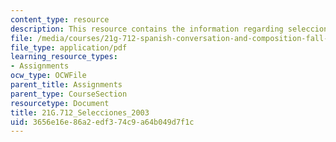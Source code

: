 ```yaml
---
content_type: resource
description: This resource contains the information regarding selecciones 2003.
file: /media/courses/21g-712-spanish-conversation-and-composition-fall-2003/3656e16e86a2edf374c9a64b049d7f1c_MIT21G_712F03_2003.pdf
file_type: application/pdf
learning_resource_types:
- Assignments
ocw_type: OCWFile
parent_title: Assignments
parent_type: CourseSection
resourcetype: Document
title: 21G.712_Selecciones_2003
uid: 3656e16e-86a2-edf3-74c9-a64b049d7f1c
---
```

